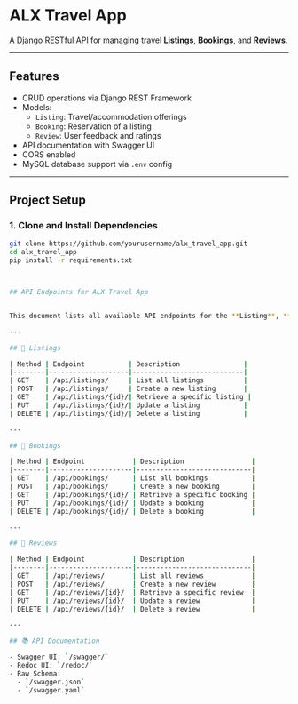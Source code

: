 #  ALX Travel App

A Django RESTful API for managing travel **Listings**, **Bookings**, and **Reviews**.

---

## Features

- CRUD operations via Django REST Framework
- Models:
  - `Listing`: Travel/accommodation offerings
  - `Booking`: Reservation of a listing
  - `Review`: User feedback and ratings
- API documentation with Swagger UI
- CORS enabled
- MySQL database support via `.env` config

---

## Project Setup

### 1. Clone and Install Dependencies

```bash
git clone https://github.com/yourusername/alx_travel_app.git
cd alx_travel_app
pip install -r requirements.txt



## API Endpoints for ALX Travel App


This document lists all available API endpoints for the **Listing**, **Booking**, and **Review** resources.

---

## 🔹 Listings

| Method | Endpoint           | Description                |
|--------|--------------------|----------------------------|
| GET    | /api/listings/     | List all listings          |
| POST   | /api/listings/     | Create a new listing       |
| GET    | /api/listings/{id}/| Retrieve a specific listing |
| PUT    | /api/listings/{id}/| Update a listing           |
| DELETE | /api/listings/{id}/| Delete a listing           |

---

## 🔹 Bookings

| Method | Endpoint            | Description                 |
|--------|---------------------|-----------------------------|
| GET    | /api/bookings/      | List all bookings           |
| POST   | /api/bookings/      | Create a new booking        |
| GET    | /api/bookings/{id}/ | Retrieve a specific booking |
| PUT    | /api/bookings/{id}/ | Update a booking            |
| DELETE | /api/bookings/{id}/ | Delete a booking            |

---

## 🔹 Reviews

| Method | Endpoint            | Description                 |
|--------|---------------------|-----------------------------|
| GET    | /api/reviews/       | List all reviews            |
| POST   | /api/reviews/       | Create a new review         |
| GET    | /api/reviews/{id}/  | Retrieve a specific review  |
| PUT    | /api/reviews/{id}/  | Update a review             |
| DELETE | /api/reviews/{id}/  | Delete a review             |

---

## 📚 API Documentation

- Swagger UI: `/swagger/`
- Redoc UI: `/redoc/`
- Raw Schema:
  - `/swagger.json`
  - `/swagger.yaml`